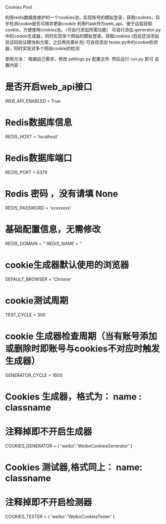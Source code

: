  Cookies Pool

利用redis数据库维护的一个cookies池，实现账号的模拟登录，获取cookies，异步检测cookie是否可用并更新cookie
利用Flask作为web_api，便于远程获取cookie，方便使用cookies池。（可自行添加所需功能）
可自行添加 generator.py中的cookie生成器，同时实现多个网站的模拟登录，获取cookies (目前还没添加验证码验证模块和方案，之后再完善补充)
可自信添加 tester.py中的cookie检测器，同时实现对多个网站cookie的检测

使用方法：
根据自己需求，修改 settings.py 配置文件:
然后运行 run.py 即可
设置内容：
# 是否开启web_api接口
WEB_API_ENABLED = True

# Redis数据库信息
REDIS_HOST = 'localhost'
# Redis数据库端口
REDIS_PORT = 6379
# Redis 密码 ，没有请填 None
REDIS_PASSWORD = 'xxxxxxxx'
# 基础配置信息，无需修改
REDIS_DOMAIN = '*'
REDIS_NAME = '*'

# cookie生成器默认使用的浏览器
DEFAULT_BROWSER = 'Chrome'

# cookie测试周期
TEST_CYCLE = 300
# cookie 生成器检查周期（当有账号添加或删除时即账号与cookies不对应时触发生成器）
GENERATOR_CYCLE = 1600

# Cookies 生成器，格式为： name : classname
# 注释掉即不开启生成器
COOKIES_GENERATOR = {
    'weibo':'WeiboCookiesGenerator'
}

# Cookies 测试器,格式同上： name: classname
# 注释掉即不开启检测器
COOKIES_TESTER = {
    'weibo':'WeiboCookiesTester'
}